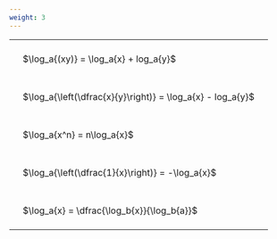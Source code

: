```yaml
---
weight: 3
---
```


<style type="text/css">
#T_3b37c th.col_heading {
  text-align: left;
  font-size: 1em;
}
#T_3b37c td {
  text-align: left;
  font-size: 1em;
  padding: 1.5em;
}
</style>
<table id="T_3b37c">
  <thead>
  </thead>
  <tbody>
    <tr>
      <td id="T_3b37c_row0_col0" class="data row0 col0" >$\log_a{(xy)} = \log_a{x} + log_a{y}$</td>
    </tr>
    <tr>
      <td id="T_3b37c_row1_col0" class="data row1 col0" >$\log_a{\left(\dfrac{x}{y}\right)} = \log_a{x} - log_a{y}$</td>
    </tr>
    <tr>
      <td id="T_3b37c_row2_col0" class="data row2 col0" >$\log_a{x^n} = n\log_a{x}$</td>
    </tr>
    <tr>
      <td id="T_3b37c_row3_col0" class="data row3 col0" >$\log_a{\left(\dfrac{1}{x}\right)} = -\log_a{x}$</td>
    </tr>
    <tr>
      <td id="T_3b37c_row4_col0" class="data row4 col0" >$\log_a{x} = \dfrac{\log_b{x}}{\log_b{a}}$</td>
    </tr>
  </tbody>
</table>
